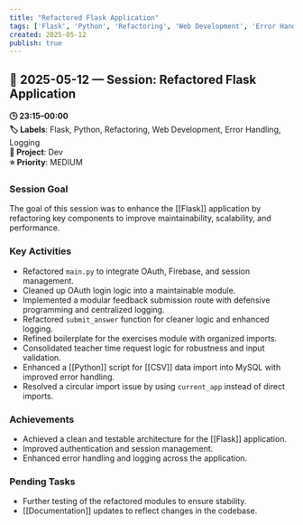 ```yaml
---
title: "Refactored Flask Application"
tags: ['Flask', 'Python', 'Refactoring', 'Web Development', 'Error Handling', 'Logging']
created: 2025-05-12
publish: true
---
```


## 📅 2025-05-12 — Session: Refactored Flask Application

**🕒 23:15–00:00**  
**🏷️ Labels**: Flask, Python, Refactoring, Web Development, Error Handling, Logging  
**📂 Project**: Dev  
**⭐ Priority**: MEDIUM  


### Session Goal
The goal of this session was to enhance the [[Flask]] application by refactoring key components to improve maintainability, scalability, and performance.

### Key Activities
- Refactored `main.py` to integrate OAuth, Firebase, and session management.
- Cleaned up OAuth login logic into a maintainable module.
- Implemented a modular feedback submission route with defensive programming and centralized logging.
- Refactored `submit_answer` function for cleaner logic and enhanced logging.
- Refined boilerplate for the exercises module with organized imports.
- Consolidated teacher time request logic for robustness and input validation.
- Enhanced a [[Python]] script for [[CSV]] data import into MySQL with improved error handling.
- Resolved a circular import issue by using `current_app` instead of direct imports.

### Achievements
- Achieved a clean and testable architecture for the [[Flask]] application.
- Improved authentication and session management.
- Enhanced error handling and logging across the application.

### Pending Tasks
- Further testing of the refactored modules to ensure stability.
- [[Documentation]] updates to reflect changes in the codebase.
